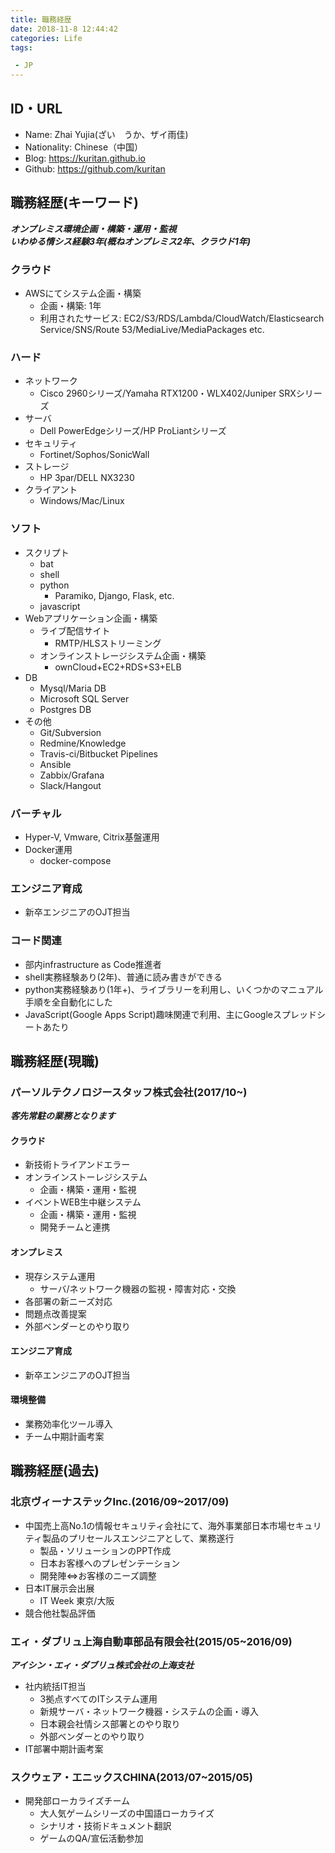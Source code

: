 ```yaml
---
title: 職務経歴
date: 2018-11-8 12:44:42
categories: Life
tags:  

 - JP
---
```


## ID・URL
- Name: Zhai Yujia(ざい　うか、ザイ雨佳)
- Nationality: Chinese（中国）
- Blog: https://kuritan.github.io
- Github: https://github.com/kuritan
<!--more-->

## 職務経歴(キーワード)
___オンプレミス環境企画・構築・運用・監視___  
___いわゆる情シス経験3年(概ねオンプレミス2年、クラウド1年)___
### クラウド
- AWSにてシステム企画・構築
  - 企画・構築:  1年
  - 利用されたサービス: EC2/S3/RDS/Lambda/CloudWatch/Elasticsearch Service/SNS/Route 53/MediaLive/MediaPackages etc.

### ハード
- ネットワーク
  - Cisco 2960シリーズ/Yamaha RTX1200・WLX402/Juniper SRXシリーズ
- サーバ
  - Dell PowerEdgeシリーズ/HP ProLiantシリーズ
- セキュリティ
  - Fortinet/Sophos/SonicWall
- ストレージ
  - HP 3par/DELL NX3230
- クライアント
  - Windows/Mac/Linux

### ソフト
- スクリプト
  - bat
  - shell
  - python
    - Paramiko, Django, Flask, etc.
  - javascript
- Webアプリケーション企画・構築
  - ライブ配信サイト
    - RMTP/HLSストリーミング
  - オンラインストレージシステム企画・構築
    - ownCloud+EC2+RDS+S3+ELB
- DB
  - Mysql/Maria DB
  - Microsoft SQL Server
  - Postgres DB
- その他
  - Git/Subversion
  - Redmine/Knowledge
  - Travis-ci/Bitbucket Pipelines
  - Ansible
  - Zabbix/Grafana
  - Slack/Hangout

### バーチャル
- Hyper-V, Vmware, Citrix基盤運用
- Docker運用
  - docker-compose

### エンジニア育成
- 新卒エンジニアのOJT担当

### コード関連
- 部内infrastructure as Code推進者
- shell実務経験あり(2年)、普通に読み書きができる
- python実務経験あり(1年+)、ライブラリーを利用し、いくつかのマニュアル手順を全自動化にした
- JavaScript(Google Apps Script)趣味関連で利用、主にGoogleスプレッドシートあたり

## 職務経歴(現職)
### パーソルテクノロジースタッフ株式会社(2017/10~)
___客先常駐の業務となります___  
#### クラウド
- 新技術トライアンドエラー
- オンラインストーレジシステム
  - 企画・構築・運用・監視
- イベントWEB生中継システム
  - 企画・構築・運用・監視
  - 開発チームと連携

#### オンプレミス
- 現存システム運用
  - サーバ/ネットワーク機器の監視・障害対応・交換
- 各部署の新ニーズ対応
- 問題点改善提案
- 外部ベンダーとのやり取り

#### エンジニア育成
- 新卒エンジニアのOJT担当

#### 環境整備
- 業務効率化ツール導入
- チーム中期計画考案

## 職務経歴(過去)
### 北京ヴィーナステックInc.(2016/09~2017/09)
- 中国売上高No.1の情報セキュリティ会社にて、海外事業部日本市場セキュリティ製品のプリセールスエンジニアとして、業務遂行
  - 製品・ソリューションのPPT作成
  - 日本お客様へのプレゼンテーション
  - 開発陣⇔お客様のニーズ調整
- 日本IT展示会出展
  - IT Week 東京/大阪
- 競合他社製品評価

### エィ・ダブリュ上海自動車部品有限会社(2015/05~2016/09)
___アイシン・エィ・ダブリュ株式会社の上海支社___
- 社内統括IT担当
  - 3拠点すべてのITシステム運用
  - 新規サーバ・ネットワーク機器・システムの企画・導入
  - 日本親会社情シス部署とのやり取り
  - 外部ベンダーとのやり取り
- IT部署中期計画考案

### スクウェア・エニックスCHINA(2013/07~2015/05)
- 開発部ローカライズチーム
  - 大人気ゲームシリーズの中国語ローカライズ
  - シナリオ・技術ドキュメント翻訳
  - ゲームのQA/宣伝活動参加